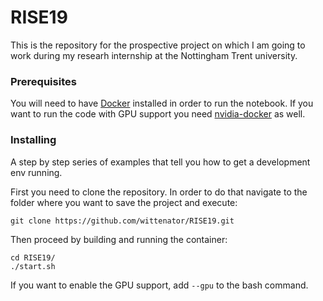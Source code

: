 # RISE19
This is the repository for the prospective project on which I am going to work during my researh internship at the Nottingham Trent university.

### Prerequisites

You will need to have [Docker](https://docs.docker.com/install/) installed in order to run the notebook. If you want to run the code with GPU support you need [nvidia-docker](https://github.com/nvidia/nvidia-docker/wiki/Installation-(version-2.0)) as well.


### Installing

A step by step series of examples that tell you how to get a development env running.

First you need to clone the repository.
In order to do that navigate to the folder where you want to save the project and execute:

```
git clone https://github.com/wittenator/RISE19.git
```

Then proceed by building and running the container:
```
cd RISE19/
./start.sh
```
If you want to enable the GPU support, add ```--gpu``` to the bash command.
